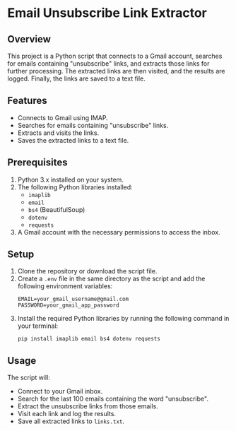 # Email Unsubscribe Link Extractor

## Overview

This project is a Python script that connects to a Gmail account, searches for emails containing "unsubscribe" links, and extracts those links for further processing. The extracted links are then visited, and the results are logged. Finally, the links are saved to a text file.

## Features

-   Connects to Gmail using IMAP.
-   Searches for emails containing "unsubscribe" links.
-   Extracts and visits the links.
-   Saves the extracted links to a text file.

## Prerequisites

1. Python 3.x installed on your system.
2. The following Python libraries installed:
    - `imaplib`
    - `email`
    - `bs4` (BeautifulSoup)
    - `dotenv`
    - `requests`
3. A Gmail account with the necessary permissions to access the inbox.

## Setup

1. Clone the repository or download the script file.
2. Create a `.env` file in the same directory as the script and add the following environment variables:
    ```
    EMAIL=your_gmail_username@gmail.com
    PASSWORD=your_gmail_app_password
    ```
3. Install the required Python libraries by running the following command in your terminal:
    ```
    pip install imaplib email bs4 dotenv requests
    ```

## Usage

The script will:

-   Connect to your Gmail inbox.
-   Search for the last 100 emails containing the word "unsubscribe".
-   Extract the unsubscribe links from those emails.
-   Visit each link and log the results.
-   Save all extracted links to `links.txt`.
